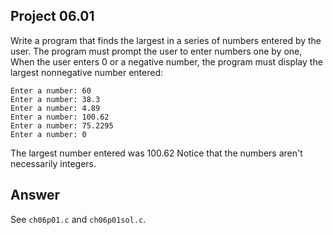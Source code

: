 ## Project 06.01
Write a program that finds the largest in a series of numbers entered by the user. The program must prompt the user to enter numbers one by one, When the user enters 0 or a negative number, the program must display the largest nonnegative number entered:
```
Enter a number: 60
Enter a number: 38.3
Enter a number: 4.89
Enter a number: 100.62
Enter a number: 75.2295
Enter a number: 0
```
The largest number entered was 100.62
Notice that the numbers aren't necessarily integers.

## Answer
See ```ch06p01.c``` and ```ch06p01sol.c```.
